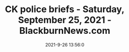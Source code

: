 ---
"title": "CK police briefs - Saturday, September 25, 2021 - BlackburnNews.com"
"date": "2021-9-26 13:56:0"
"feed_name": "GOOGLENEWSINDUSTRIAL"
"feed_website": "https://news.google.com/search?q=industrial%2Bincident&hl=en-US&gl=US&ceid=US:en"
"feed_rss": "https://news.google.com/rss/search?q=industrial%2Bincident&hl=en-US&gl=US&ceid=US:en"
"link": "https://blackburnnews.com/chatham/chatham-news/2021/09/26/ck-police-briefs-saturday-september-25-2021/"
"file": "_posts/2021-1-1-d235d0dc1b7caa8013d3d70d6f46ebc09f2d7455.md"
"accident": "0"
"drilling": "0"
"dead": "0"
"injured": "0"
"where": "unknown site"
---